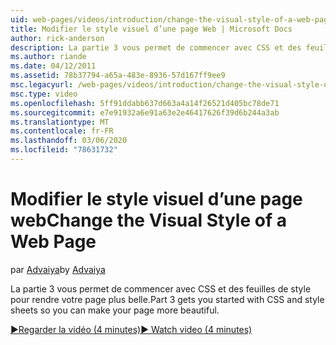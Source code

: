 ```yaml
---
uid: web-pages/videos/introduction/change-the-visual-style-of-a-web-page
title: Modifier le style visuel d’une page Web | Microsoft Docs
author: rick-anderson
description: La partie 3 vous permet de commencer avec CSS et des feuilles de style pour rendre votre page plus belle.
ms.author: riande
ms.date: 04/12/2011
ms.assetid: 78b37794-a65a-483e-8936-57d167ff9ee9
msc.legacyurl: /web-pages/videos/introduction/change-the-visual-style-of-a-web-page
msc.type: video
ms.openlocfilehash: 5ff91ddabb637d663a4a14f26521d405bc78de71
ms.sourcegitcommit: e7e91932a6e91a63e2e46417626f39d6b244a3ab
ms.translationtype: MT
ms.contentlocale: fr-FR
ms.lasthandoff: 03/06/2020
ms.locfileid: "78631732"
---
```

# <a name="change-the-visual-style-of-a-web-page"></a><span data-ttu-id="4055f-103">Modifier le style visuel d’une page web</span><span class="sxs-lookup"><span data-stu-id="4055f-103">Change the Visual Style of a Web Page</span></span>

<span data-ttu-id="4055f-104">par [Advaiya](https://twitter.com/Advaiyasolns)</span><span class="sxs-lookup"><span data-stu-id="4055f-104">by [Advaiya](https://twitter.com/Advaiyasolns)</span></span>

<span data-ttu-id="4055f-105">La partie 3 vous permet de commencer avec CSS et des feuilles de style pour rendre votre page plus belle.</span><span class="sxs-lookup"><span data-stu-id="4055f-105">Part 3 gets you started with CSS and style sheets so you can make your page more beautiful.</span></span>

[<span data-ttu-id="4055f-106">&#9654;Regarder la vidéo (4 minutes)</span><span class="sxs-lookup"><span data-stu-id="4055f-106">&#9654; Watch video (4 minutes)</span></span>](https://channel9.msdn.com/Blogs/ASP-NET-Site-Videos/change-the-visual-style-of-a-web-page)
